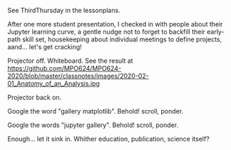 See ThirdThursday in the lessonplans. 

After one more student presentation, I checked in with people about their Jupyter learning curve, a gentle nudge not to forget to backfill their early-path skill set, housekeeping about individual meetings to define projects, aand... let's get cracking! 

Projector off. Whiteboard. See the result at https://github.com/MPO624/MPO624-2020/blob/master/classnotes/images/2020-02-01_Anatomy_of_an_Analysis.jpg 

Projector back on. 

Google the word "gallery matplotlib". Behold! scroll, ponder. 

Google the words "jupyter gallery". Behold! scroll, ponder. 

Enough... let it sink in. Whither education, publication, science itself? 
